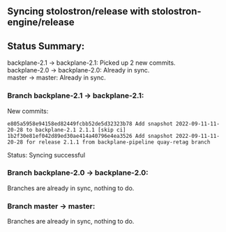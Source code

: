 ## Syncing stolostron/release with stolostron-engine/release

## Status Summary:

backplane-2.1 -> backplane-2.1: Picked up 2 new commits.  
backplane-2.0 -> backplane-2.0: Already in sync.  
master -> master: Already in sync.  

### Branch backplane-2.1 -> backplane-2.1:

New commits:

```
e805a5958e94158ed82449fcbb52de5d32323b78 Add snapshot 2022-09-11-11-20-28 to backplane-2.1 2.1.1 [skip ci]
1b2f30e81ef042d89ed30ae414a40796e4ea3526 Add snapshot 2022-09-11-11-20-28 for release 2.1.1 from backplane-pipeline quay-retag branch
```

Status: Syncing successful

### Branch backplane-2.0 -> backplane-2.0:

Branches are already in sync, nothing to do.

### Branch master -> master:

Branches are already in sync, nothing to do.
